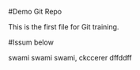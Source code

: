 #Demo Git Repo

This is the first file for Git training.

#Issum below

swami swami swami, ckccerer
dffddff

